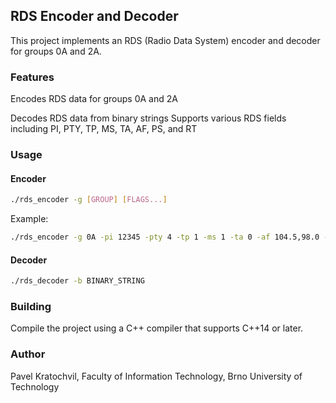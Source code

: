 ## RDS Encoder and Decoder
This project implements an RDS (Radio Data System) encoder and decoder for groups 0A and 2A.
### Features
Encodes RDS data for groups 0A and 2A

Decodes RDS data from binary strings
Supports various RDS fields including PI, PTY, TP, MS, TA, AF, PS, and RT
### Usage
#### Encoder
``` sh
./rds_encoder -g [GROUP] [FLAGS...]
```
Example:
``` sh
./rds_encoder -g 0A -pi 12345 -pty 4 -tp 1 -ms 1 -ta 0 -af 104.5,98.0 -ps "RadioXYZ"
```
#### Decoder
``` sh
./rds_decoder -b BINARY_STRING
```
### Building
Compile the project using a C++ compiler that supports C++14 or later.
### Author
Pavel Kratochvil,
Faculty of Information Technology,
Brno University of Technology
